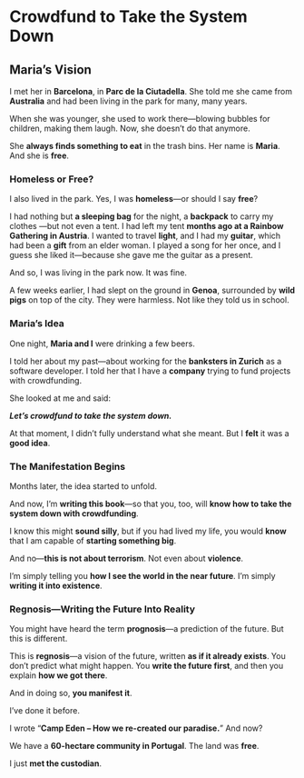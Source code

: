 # Crowdfund to Take the System Down

## Maria’s Vision

I met her in **Barcelona**, in **Parc de la Ciutadella**.
She told me she came from **Australia** and had been living in the park for many, many years.

When she was younger, she used to work there—blowing bubbles for children, making them laugh.
Now, she doesn’t do that anymore.

She **always finds something to eat** in the trash bins.
Her name is **Maria**. And she is **free**.

### Homeless or Free?

I also lived in the park.
Yes, I was **homeless**—or should I say **free**?

I had nothing but **a sleeping bag** for the night, a **backpack** to carry my clothes —but not even a tent.
I had left my tent **months ago at a Rainbow Gathering in Austria**.
I wanted to travel **light**, and I had my **guitar**, which had been a **gift** from an elder woman.
I played a song for her once, and I guess she liked it—because she gave me the guitar as a present.

And so, I was living in the park now.
It was fine.

A few weeks earlier, I had slept on the ground in **Genoa**, surrounded by **wild pigs** on top of the city.
They were harmless.
Not like they told us in school.

### Maria’s Idea

One night, **Maria and I** were drinking a few beers.

I told her about my past—about working for the **banksters in Zurich** as a software developer.
I told her that I have a **company** trying to fund projects with crowdfunding.

She looked at me and said:

***Let’s crowdfund to take the system down.***

At that moment, I didn’t fully understand what she meant.
But I **felt** it was a **good idea**.

### The Manifestation Begins

Months later, the idea started to unfold.

And now, I’m **writing this book**—so that you, too, will **know how to take the system down with crowdfunding**.

I know this might **sound silly**, but if you had lived my life, you would **know** that I am capable of **starting something big**.

And no—**this is not about terrorism**.
Not even about **violence**.

I’m simply telling you **how I see the world in the near future**.
I’m simply **writing it into existence**.

### Regnosis—Writing the Future Into Reality

You might have heard the term **prognosis**—a prediction of the future.
But this is different.

This is **regnosis**—a vision of the future, written **as if it already exists**.
You don’t predict what might happen.
You **write the future first**, and then you explain **how we got there**.

And in doing so, **you manifest it**.

I’ve done it before.

I wrote “**Camp Eden – How we re-created our paradise.**”
And now?

We have a **60-hectare community in Portugal**.
The land was **free**.

I just **met the custodian**.
